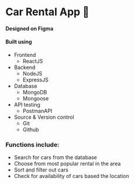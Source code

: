 # Car Rental App 🚗

#### Designed on Figma
#### Built using 
  * Frontend
     * ReactJS 
  * Backend     
     * NodeJS 
     * ExpressJS
  * Database    
     * MongoDB 
     * Mongoose
  * API testing  
     * PostmanAPI
  * Source & Version control 
     * Git 
     * Github

### Functions include:
 * Search for cars from the database 
 * Choose from most popular rental in the area
 * Sort and filter out cars 
 * Check for availability of cars based the location
